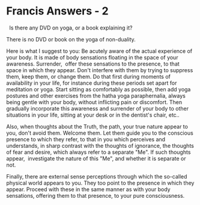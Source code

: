 # Francis Answers - 2



&nbsp;
Is there any DVD on yoga, or a book explaining it?






There is no DVD or book on the yoga of non-duality.&nbsp;





Here is what I suggest to you: Be acutely aware of the actual experience of your body. It is made of body sensations floating in the space of your awareness. Surrender, &nbsp;offer these sensations to the presence, to that space in which they appear. Don't interfere with them by trying to suppress them, keep them, or change them. Do that first during moments of availability in your life, for instance during these periods set apart for meditation or yoga. Start sitting as comfortably as possible, then add yoga postures and other exercises from the hatha yoga paraphernalia, always being gentle with your body, without inflicting pain or discomfort. Then gradually incorporate this awareness and surrender of your body to other situations in your life, sitting at your desk or in the dentist's chair, etc..





Also, when thoughts about the Truth, the path, your true nature appear to you, don't avoid them. Welcome them. Let them guide you to the conscious presence to which they refer, to that in you which perceives and understands, in sharp contrast with the thoughts of ignorance, the thoughts of fear and desire, which always refer to a separate &quot;Me&quot;. If such thoughts appear, &nbsp;investigate the nature of this &quot;Me&quot;, and whether it is separate or not.





Finally, there are external sense perceptions through which the so-called physical world appears to you. They too point to the presence in which they appear. Proceed with these in the same manner as with your body sensations, offering them to that presence, to your pure consciousness.





  







